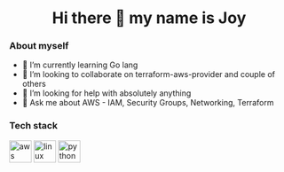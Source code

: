 <link rel="stylesheet" href="https://cdn.jsdelivr.net/gh/devicons/devicon@master/devicon.min.css">

<h1 align="center"> Hi there 👋 my name is Joy </h1>

### About myself
- 🌱 I’m currently learning Go lang
- 👯 I’m looking to collaborate on terraform-aws-provider and couple of others
- 🤔 I’m looking for help with absolutely anything
- 💬 Ask me about AWS - IAM, Security Groups, Networking, Terraform

### Tech stack
<p align="left">
  <img src="https://devicons.github.io/devicon/devicon.git/icons/amazonwebservices/amazonwebservices-original-wordmark.svg" alt="aws" width="40" height="40"/> 
  <i class="devicon-nodejs-plain colored"></i>
  <img src="https://devicons.github.io/devicon/devicon.git/icons/linux/linux-original.svg" alt="linux" width="40" height="40"/> 
  <img src="https://devicons.github.io/devicon/devicon.git/icons/python/python-original.svg" alt="python" width="40" height="40"/>   
</p>
